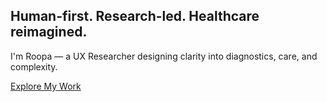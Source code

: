 <section class="intro">
  <div class="container">
    <h1>Human-first. Research-led. Healthcare reimagined.</h1>
    <p>
      I'm Roopa — a UX Researcher designing clarity into diagnostics, care, and complexity.
    </p>
    <a href="#work" class="cta-button">Explore My Work</a>
  </div>
</section>
